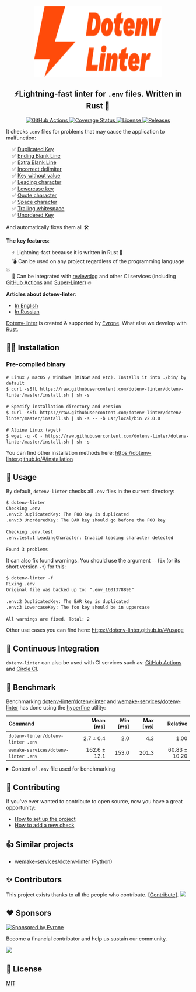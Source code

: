 <p align="center">
  <a href="https://github.com/dotenv-linter/dotenv-linter">
    <img alt="dotenv-linter"
         width="350" height="192"
         src="https://raw.githubusercontent.com/dotenv-linter/dotenv-linter/master/logo.svg?sanitize=true">
  </a>
</p>

<h2 align="center">
⚡️Lightning-fast linter for <code>.env</code> files. Written in Rust 🦀
</h2>

<p align="center">
  <a href="https://github.com/dotenv-linter/dotenv-linter/actions">
    <img alt="GitHub Actions" src="https://github.com/dotenv-linter/dotenv-linter/workflows/CI/badge.svg">
  </a>
  <a href="https://codecov.io/gh/dotenv-linter/dotenv-linter">
    <img alt="Coverage Status" src="https://codecov.io/gh/dotenv-linter/dotenv-linter/branch/master/graph/badge.svg">
  </a>
  <a href="https://github.com/dotenv-linter/dotenv-linter/blob/master/LICENSE">
    <img alt="License" src="https://img.shields.io/github/license/dotenv-linter/dotenv-linter">
  </a>
  <a href="https://github.com/dotenv-linter/dotenv-linter/releases">
    <img alt="Releases" src="https://img.shields.io/github/release/dotenv-linter/dotenv-linter">
  </a>
</p>

It checks `.env` files for problems that may cause the application to malfunction:
<p>
&nbsp;&nbsp;&nbsp;&nbsp;✅&nbsp;<a href="https://dotenv-linter.github.io/#/checks/duplicated_key">Duplicated Key</a><br />
&nbsp;&nbsp;&nbsp;&nbsp;✅&nbsp;<a href="https://dotenv-linter.github.io/#/checks/ending_blank_line">Ending Blank Line</a><br />
&nbsp;&nbsp;&nbsp;&nbsp;✅&nbsp;<a href="https://dotenv-linter.github.io/#/checks/extra_blank_line">Extra Blank Line</a><br />
&nbsp;&nbsp;&nbsp;&nbsp;✅&nbsp;<a href="https://dotenv-linter.github.io/#/checks/incorrect_delimiter">Incorrect delimiter</a><br />
&nbsp;&nbsp;&nbsp;&nbsp;✅&nbsp;<a href="https://dotenv-linter.github.io/#/checks/key_without_value">Key without value</a><br />
&nbsp;&nbsp;&nbsp;&nbsp;✅&nbsp;<a href="https://dotenv-linter.github.io/#/checks/leading_character">Leading character</a><br />
&nbsp;&nbsp;&nbsp;&nbsp;✅&nbsp;<a href="https://dotenv-linter.github.io/#/checks/lowercase_key">Lowercase key</a><br />
&nbsp;&nbsp;&nbsp;&nbsp;✅&nbsp;<a href="https://dotenv-linter.github.io/#/checks/quote_character">Quote character</a><br />
&nbsp;&nbsp;&nbsp;&nbsp;✅&nbsp;<a href="https://dotenv-linter.github.io/#/checks/space_character">Space character</a><br />
&nbsp;&nbsp;&nbsp;&nbsp;✅&nbsp;<a href="https://dotenv-linter.github.io/#/checks/trailing_whitespace">Trailing whitespace</a><br />
&nbsp;&nbsp;&nbsp;&nbsp;✅&nbsp;<a href="https://dotenv-linter.github.io/#/checks/unordered_key">Unordered Key</a><br />
</p>

And automatically fixes them all 🛠

**The key features**:
<p>
&nbsp;&nbsp;&nbsp;&nbsp;⚡️&nbsp;Lightning-fast because it is written in Rust 🦀<br />
&nbsp;&nbsp;&nbsp;&nbsp;💣&nbsp;Can be used on any project regardless of the programming language 💥<br />
&nbsp;&nbsp;&nbsp;&nbsp;🚀&nbsp;Can be integrated with <a href="https://github.com/reviewdog/reviewdog">reviewdog</a> and other CI services (including <a href="https://github.com/dotenv-linter/action-dotenv-linter">GitHub Actions</a> and <a href="https://github.com/github/super-linter">Super-Linter</a>) 🔥
</p>

**Articles about dotenv-linter**:
* [In English](https://evrone.com/dotenv-linter?utm_source=github&utm_campaign=dotenv-linter)
* [In Russian](https://www.mgrachev.com/2020/04/20/dotenv-linter)

[Dotenv-linter](https://evrone.com/dotenv-linter?utm_source=github&utm_campaign=dotenv-linter) is created & supported by [Evrone](https://evrone.com/?utm_source=github&utm_campaign=dotenv-linter). What else we develop with [Rust](https://evrone.com/rust?utm_source=github&utm_campaign=dotenv-linter).

## 👨‍💻 Installation

### Pre-compiled binary

```shell script
# Linux / macOS / Windows (MINGW and etc). Installs it into ./bin/ by default
$ curl -sSfL https://raw.githubusercontent.com/dotenv-linter/dotenv-linter/master/install.sh | sh -s

# Specify installation directory and version
$ curl -sSfL https://raw.githubusercontent.com/dotenv-linter/dotenv-linter/master/install.sh | sh -s -- -b usr/local/bin v2.0.0

# Alpine Linux (wget)
$ wget -q -O - https://raw.githubusercontent.com/dotenv-linter/dotenv-linter/master/install.sh | sh -s
```

You can find other installation methods here: https://dotenv-linter.github.io/#/installation

## 🚀 Usage

By default, `dotenv-linter` checks all `.env` files in the current directory:

```shell script
$ dotenv-linter
Checking .env
.env:2 DuplicatedKey: The FOO key is duplicated
.env:3 UnorderedKey: The BAR key should go before the FOO key

Checking .env.test
.env.test:1 LeadingCharacter: Invalid leading character detected

Found 3 problems
```

It can also fix found warnings. You should use the argument `--fix` (or its short version `-f`) for this:

```shell script
$ dotenv-linter -f
Fixing .env
Original file was backed up to: ".env_1601378896"

.env:2 DuplicatedKey: The BAR key is duplicated
.env:3 LowercaseKey: The foo key should be in uppercase

All warnings are fixed. Total: 2
```

Other use cases you can find here: https://dotenv-linter.github.io/#/usage

## 🚦 Continuous Integration 

`dotenv-linter` can also be used with CI services such as: [GitHub Actions](https://dotenv-linter.github.io/#/ci/github_actions) and [Circle CI](https://dotenv-linter.github.io/#/ci/circleci).

## 🚧 Benchmark

Benchmarking [dotenv-linter/dotenv-linter](https://github.com/dotenv-linter/dotenv-linter) and [wemake-services/dotenv-linter](https://github.com/wemake-services/dotenv-linter) has done using the [hyperfine](https://github.com/sharkdp/hyperfine) utility:

| Command | Mean [ms] | Min [ms] | Max [ms] | Relative |
|:---|---:|---:|---:|---:|
| `dotenv-linter/dotenv-linter .env` | 2.7 ± 0.4 | 2.0 | 4.3 | 1.00 |
| `wemake-services/dotenv-linter .env` | 162.6 ± 12.1 | 153.0 | 201.3 | 60.83 ± 10.20 |

<details>
<summary>Content of <code>.env</code> file used for benchmarking</summary>

```dotenv
 SPACED=

KEY = VALUE

SECRET="my value"

SECRET=Already defined

kebab-case-name=1
snake_case_name=2
```

</details>

## 🤝 Contributing

If you've ever wanted to contribute to open source, now you have a great opportunity:

* [How to set up the project](/CONTRIBUTING.md#how-to-set-up-the-project)
* [How to add a new check](/CONTRIBUTING.md#how-to-add-a-new-check)

## 👍 Similar projects

* [wemake-services/dotenv-linter](https://github.com/wemake-services/dotenv-linter) (Python)

## ✨ Contributors

This project exists thanks to all the people who contribute. [[Contribute](CONTRIBUTING.md)].
<a href="https://github.com/dotenv-linter/dotenv-linter/graphs/contributors"><img src="https://opencollective.com/dotenv-linter/contributors.svg?width=890&button=false" /></a>

## ♥️ Sponsors

<p>
  <a href="https://evrone.com/?utm_source=github&utm_campaign=dotenv-linter">
    <img src="https://www.mgrachev.com/assets/static/evrone-sponsored-300.png"
      alt="Sponsored by Evrone" width="210">
  </a>
</p>

Become a financial contributor and help us sustain our community.

<a href="https://opencollective.com/dotenv-linter"><img src="https://opencollective.com/dotenv-linter/individuals.svg?width=890"></a>

## 📃 License

[MIT](https://choosealicense.com/licenses/mit)
